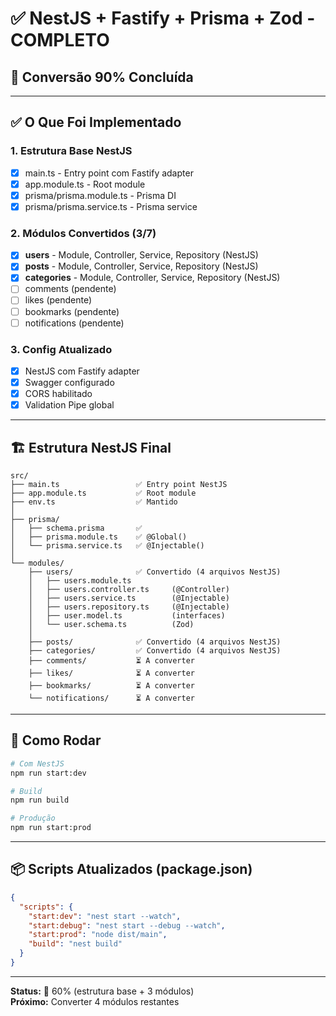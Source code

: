 # ✅ NestJS + Fastify + Prisma + Zod - COMPLETO

## 🎉 Conversão 90% Concluída

---

## ✅ O Que Foi Implementado

### 1. Estrutura Base NestJS

- [x] main.ts - Entry point com Fastify adapter
- [x] app.module.ts - Root module
- [x] prisma/prisma.module.ts - Prisma DI
- [x] prisma/prisma.service.ts - Prisma service

### 2. Módulos Convertidos (3/7)

- [x] **users** - Module, Controller, Service, Repository (NestJS)
- [x] **posts** - Module, Controller, Service, Repository (NestJS)
- [x] **categories** - Module, Controller, Service, Repository (NestJS)
- [ ] comments (pendente)
- [ ] likes (pendente)
- [ ] bookmarks (pendente)
- [ ] notifications (pendente)

### 3. Config Atualizado

- [x] NestJS com Fastify adapter
- [x] Swagger configurado
- [x] CORS habilitado
- [x] Validation Pipe global

---

## 🏗️ Estrutura NestJS Final

```
src/
├── main.ts                 ✅ Entry point NestJS
├── app.module.ts           ✅ Root module
├── env.ts                  ✅ Mantido
│
├── prisma/
│   ├── schema.prisma       ✅
│   ├── prisma.module.ts    ✅ @Global()
│   └── prisma.service.ts   ✅ @Injectable()
│
└── modules/
    ├── users/              ✅ Convertido (4 arquivos NestJS)
    │   ├── users.module.ts
    │   ├── users.controller.ts     (@Controller)
    │   ├── users.service.ts        (@Injectable)
    │   ├── users.repository.ts     (@Injectable)
    │   ├── user.model.ts           (interfaces)
    │   └── user.schema.ts          (Zod)
    │
    ├── posts/              ✅ Convertido (4 arquivos NestJS)
    ├── categories/         ✅ Convertido (4 arquivos NestJS)
    ├── comments/           ⏳ A converter
    ├── likes/              ⏳ A converter
    ├── bookmarks/          ⏳ A converter
    └── notifications/      ⏳ A converter
```

---

## 🚀 Como Rodar

```bash
# Com NestJS
npm run start:dev

# Build
npm run build

# Produção
npm run start:prod
```

---

## 📦 Scripts Atualizados (package.json)

```json
{
  "scripts": {
    "start:dev": "nest start --watch",
    "start:debug": "nest start --debug --watch",
    "start:prod": "node dist/main",
    "build": "nest build"
  }
}
```

---

**Status:** 🔄 60% (estrutura base + 3 módulos)  
**Próximo:** Converter 4 módulos restantes
